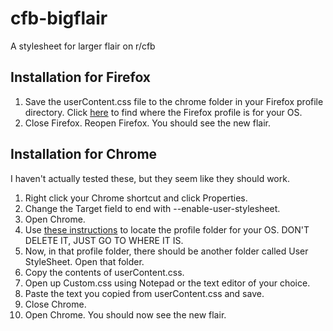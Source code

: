 cfb-bigflair
============

A stylesheet for larger flair on r/cfb

Installation for Firefox
------------------------
1. Save the userContent.css file to the chrome folder in your Firefox
profile directory. Click
[here](https://support.mozilla.org/en-US/kb/profiles-where-firefox-stores-user-data#w_how-do-i-find-my-profile)
to find where the Firefox profile is for your OS.
2. Close Firefox. Reopen Firefox. You should see the new flair.

Installation for Chrome
-----------------------
I haven't actually tested these, but they seem like they should work.

1. Right click your Chrome shortcut and click Properties.
2. Change the Target field to end with --enable-user-stylesheet.
3. Open Chrome.
4. Use [these instructions](https://support.google.com/chrome/bin/answer.py?hl=en&answer=142059) to locate the profile folder for your OS. DON'T DELETE IT, JUST GO TO WHERE IT IS.
5. Now, in that profile folder, there should be another folder called User StyleSheet. Open that folder.
6. Copy the contents of userContent.css.
7. Open up Custom.css using Notepad or the text editor of your choice.
8. Paste the text you copied from userContent.css and save.
9. Close Chrome.
10. Open Chrome. You should now see the new flair.
